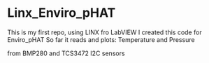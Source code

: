 # Linx_Enviro_pHAT

This is my first repo, using LINX fro LabVIEW
I created this code for Enviro_pHAT
So far it reads and plots:
Temperature and 
Pressure 

from BMP280 and TCS3472 I2C sensors
